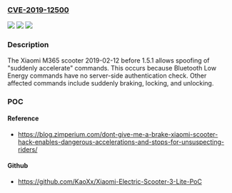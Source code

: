 ### [CVE-2019-12500](https://cve.mitre.org/cgi-bin/cvename.cgi?name=CVE-2019-12500)
![](https://img.shields.io/static/v1?label=Product&message=n%2Fa&color=blue)
![](https://img.shields.io/static/v1?label=Version&message=n%2Fa&color=blue)
![](https://img.shields.io/static/v1?label=Vulnerability&message=n%2Fa&color=brighgreen)

### Description

The Xiaomi M365 scooter 2019-02-12 before 1.5.1 allows spoofing of "suddenly accelerate" commands. This occurs because Bluetooth Low Energy commands have no server-side authentication check. Other affected commands include suddenly braking, locking, and unlocking.

### POC

#### Reference
- https://blog.zimperium.com/dont-give-me-a-brake-xiaomi-scooter-hack-enables-dangerous-accelerations-and-stops-for-unsuspecting-riders/

#### Github
- https://github.com/KaoXx/Xiaomi-Electric-Scooter-3-Lite-PoC

